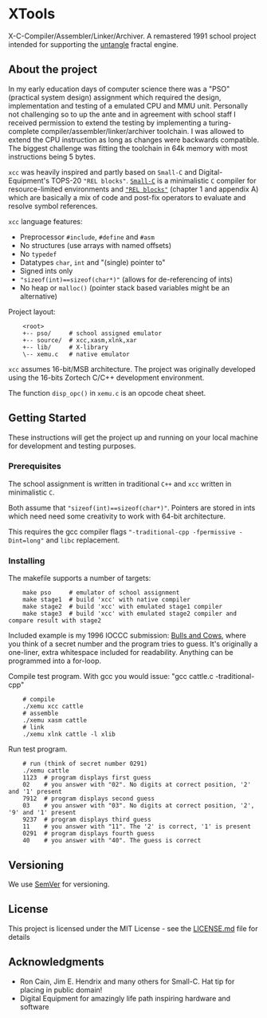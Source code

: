# XTools

X-C-Compiler/Assembler/Linker/Archiver. 
A remastered 1991 school project intended for supporting the [untangle](/RockingShip/untangle) fractal engine.

## About the project

In my early education days of computer science there was a "PSO" (practical system design) assignment which required the 
design, implementation and testing of a emulated CPU and MMU unit. 
Personally not challenging so to up the ante and in agreement with school staff I received permission to
extend the testing by implementing a turing-complete compiler/assembler/linker/archiver toolchain.
I was allowed to extend the CPU instruction as long as changes were backwards compatible. 
The biggest challenge was fitting the toolchain in 64k memory with most instructions being 5 bytes.

```xcc``` was heavily inspired and partly based on  ```Small-C``` and Digital-Equipment's TOPS-20 ```"REL blocks"```.
[```Small-C```](https://en.wikipedia.org/wiki/Small-C) is a minimalistic ```C``` compiler for resource-limited environments and 
[```"REL blocks"```](https://www.livingcomputers.org/UI/UserDocs/TOPS-20-v7-1/3_LINK_Reference_Manual.pdf) (chapter 1 and appendix A) which are basically a mix of code and post-fix operators to evaluate and resolve symbol references.

```xcc``` language features:

 - Preprocessor ```#include```, ```#define``` and ```#asm```
 - No structures (use arrays with named offsets)
 - No ```typedef```
 - Datatypes ```char```, ```int``` and "(single) pointer to"
 - Signed ints only
 - ```"sizeof(int)==sizeof(char*)"``` (allows for de-referencing of ints)
 - No heap or ```malloc()``` (pointer stack based variables might be an alternative)

Project layout:
```
    <root>
    +-- pso/     # school assigned emulator
    +-- source/  # xcc,xasm,xlnk,xar 
    +-- lib/     # X-library 
    \-- xemu.c   # native emulator
```

`xcc` assumes 16-bit/MSB architecture.
The project was originally developed using the 16-bits Zortech C/C++ development environment.

The function `disp_opc()` in `xemu.c` is an opcode cheat sheet.

## Getting Started

These instructions will get the project up and running on your local machine for development and testing purposes.

### Prerequisites

The school assignment is written in traditional ```C++``` and ```xcc``` written in minimalistic ```C```.

Both assume that ```"sizeof(int)==sizeof(char*)"```. 
Pointers are stored in ints which need need some creativity to work with 64-bit architecture. 

This requires the gcc compiler flags ```"-traditional-cpp -fpermissive -Dint=long"``` and ```libc``` replacement. 

### Installing

The makefile supports a number of targets:

```
    make pso     # emulator of school assignment
    make stage1  # build 'xcc' with native compiler
    make stage2  # build 'xcc' with emulated stage1 compiler 
    make stage3  # build 'xcc' with emulated stage2 compiler and compare result with stage2
```

Included example is my 1996 IOCCC submission: [Bulls and Cows](https://en.wikipedia.org/wiki/Bulls_and_Cows),
where you think of a secret number and the program tries to guess.
It's originally a one-liner, extra whitespace included for readability.
Anything can be programmed into a for-loop.

Compile test program. 
With gcc you would issue: "gcc cattle.c -traditional-cpp"

```
    # compile
    ./xemu xcc cattle
    # assemble
    ./xemu xasm cattle
    # link
    ./xemu xlnk cattle -l xlib
```

Run test program. 

```
    # run (think of secret number 0291)
    ./xemu cattle
    1123  # program displays first guess
    02    # you answer with "02". No digits at correct position, '2' and '1' present
    7912  # program displays second guess
    03    # you answer with "03". No digits at correct position, '2', '9' and '1' present
    9237  # program displays third guess
    11    # you answer with "11". The '2' is correct, '1' is present
    0291  # program displays fourth guess
    40    # you answer with "40". The guess is correct
```




## Versioning

We use [SemVer](http://semver.org/) for versioning.

## License

This project is licensed under the MIT License - see the [LICENSE.md](LICENSE.md) file for details

## Acknowledgments

* Ron Cain, Jim E. Hendrix and many others for Small-C. Hat tip for placing in public domain!
* Digital Equipment for amazingly life path inspiring hardware and software
